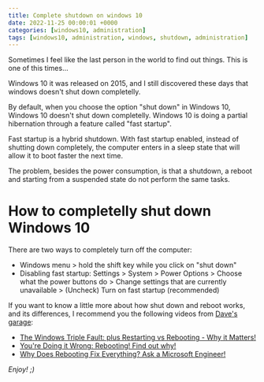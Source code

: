 ```yaml
---
title: Complete shutdown on windows 10
date: 2022-11-25 00:00:01 +0000
categories: [windows10, administration]
tags: [windows10, administration, windows, shutdown, administration]
---
```


Sometimes I feel like the last person in the world to find out things.
This is one of this times...

Windows 10 it was released on 2015, and I still discovered these days that windows doesn't shut down completelly.

By default, when you choose the option "shut down" in Windows 10, Windows 10 doesn't shut down completelly.
Windows 10 is doing a partial hibernation through a feature called "fast startup".

Fast startup is a hybrid shutdown.
With fast startup enabled, instead of shutting down completely, the computer enters in a sleep state that will allow it to boot faster the next time.

The problem, besides the power consumption, is that a shutdown, a reboot and starting from a suspended state do not perform the same tasks.

# How to completelly shut down Windows 10

There are two ways to completely turn off the computer:

* Windows menu > hold the shift key while you click on "shut down"
* Disabling fast startup: Settings > System > Power Options > Choose what the power buttons do > Change settings that are currently unavailable > (Uncheck) Turn on fast startup (recommended)

If you want to know a little more about how shut down and reboot works, and its differences, I recommend you the following videos from [Dave's garage](https://www.youtube.com/c/DavesGarage):
* [The Windows Triple Fault: plus Restarting vs Rebooting - Why it Matters!](https://www.youtube.com/watch?v=E8gOW0hFoJ0)
* [You're Doing it Wrong: Rebooting! Find out why!](https://www.youtube.com/watch?v=lUIhzACQDAc)
* [Why Does Rebooting Fix Everything? Ask a Microsoft Engineer!](https://www.youtube.com/watch?v=9IPP39OF78M)

_Enjoy! ;)_
